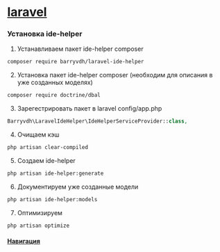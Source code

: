 # [laravel](https://laravel.com/docs)

### Установка ide-helper

1. Устанавливаем пакет ide-helper composer
```bash
composer require barryvdh/laravel-ide-helper
```
2. Установка пакет ide-helper composer (необходим для описания в уже созданных моделях)
```bash
composer require doctrine/dbal
```
3. Зарегестрировать пакет в laravel config/app.php
```php
Barryvdh\LaravelIdeHelper\IdeHelperServiceProvider::class,
```
4. Очищаем кэш
```bash
php artisan clear-compiled
```
5. Создаем ide-helper
```bash
php artisan ide-helper:generate
```
6. Документируем уже созданные модели
```bash
php artisan ide-helper:models
```
7. Оптимизируем 
```bash
php artisan optimize
```


#### [Навигация](../../)